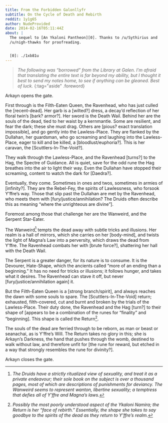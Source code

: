 ```yaml
---
title: From the Forbidden Galonllyfr
subtitle: On the Cycle of Death and Rebirth
reddit: 1y1g65
author: NudeProvided
date: 2014-02-16T05:11:44Z
about: |
  The sequel to [An Ykaloni Pantheon][0]. Thanks to /u/Sythirius and
  /u/nigh-thawks for proofreading.


  [0]: ./1xb81u
---
```


> *The following was “borrowed” from the Library at Galen. I’m afraid that*
> *translating the entire text is far beyond my ability, but I thought it best*
> *to send my notes home, to see if anything can be gleaned. Best of luck.*
{:tag="aside" .foreword}

Arkayn opens the gate.

First through is the Filth-Eaten Queen, the Ravenhead, who has just culled the
\[recent-dead]. Her garb is a \[wilted?] dress, a decay’d reflection of her
floral twin’s [bark? armor?]. Her sword is the Death Wail. Behind her are the
souls of the dead, tied to her waist by a kernmantle. Some are resilient, and
fear the dark; these she must drag. Others are [pious? exact translation
impossible], and go gently into the Lawless-Place. They are flanked by the
Dullahan, her guardsman, who go screaming and laughing into the Lawless-Place,
eager to kill and be killed, a \[bloodlust/euphoria?]. This is her caravan, the
\[Scuttlers-In-The-Void?].

They walk through the Lawless-Place, and the Ravenhead \[turns?] to the Hag, the
Spectre of Guidance. All is quiet, save for the odd rune the Hag breathes into
the air to light their way. Even the Dullahan have stopped their screaming,
content to watch the dark for \[Daedra?].

Eventually, they come. Sometimes in ones and twos, sometimes in armies of
\[infinity?]. They are the Rebel-Fey, the spirits of Lawlessness, who forsook
Y’ffre’s way. Those that slip past the Dullahan are met by the Ravenhead, who
meets them with \[fury/justice/annihilation? The Druids often describe this as
meaning “where the unrighteous are divine”].

Foremost among those that challenge her are the Wanweird, and the Serpent
Star-Eater.

The Wanweird[^1] tempts the dead away with subtle tricks and illusions. Her
realm is a hall of mirrors, which she carries on her \[body-mind], and twists
the light of Magna’s Law into a perversity, which draws the dead from Y’ffre.
The Ravenhead combats her with [brute force?], shattering her hall with the
Death Wail.

The Serpent is a greater danger, for its nature is to consume. It is the
Devourer, Hate-Shape, which the ancients called “more of an ending than a
beginning.” It has no need for tricks or illusions; it follows hunger, and takes
what it desires. The Ravenhead can stave it off, but never
\[fury/justice/annihilation again] it.

But the Filth-Eaten Queen is a \[strong branch/spirit], and always reaches the
dawn with some souls to spare. The \[Scuttlers-In-The-Void] return; exhausted,
filth-covered, cut and burnt and broken by the trials of the Lawless-Place.
Their duty done, the Ravenhead and the Hag \[turn?] to their shape of \[appears
to be a combination of the runes for “finality” and “beginning]. This shape is
called the Return[^2].

The souls of the dead are ferried through to be reborn, as man or beast or
seanachai, as is Y’ffre’s Will. The Return takes no glory in this; she is
Arkayn’s Darkness, the hand that pushes through the womb, destined to walk
without law, and therefore unfit for [the rune for reward, but etched in a way
that strongly resembles the rune for divinity?].

Arkayn closes the gate.

[^1]: *The Druids have a strictly ritualized view of sexuality, and treat it as*
*a private endeavour; their sole book on the subject is over a thousand pages,*
*most of which are descriptions of punishments for deviancy. The Wanweird seems*
*to represent wanton, libertine sexuality; a temptress that defies all of*
*Y’ffre and Magna’s laws.*

[^2]: *Possibly the most poorly understood aspect of the Ykaloni Namira; the*
*Return is her “face of rebirth.” Essentially, the shape she takes to say*
*goodbye to the spirits of the dead as they return to Y’ffre’s realm.*
